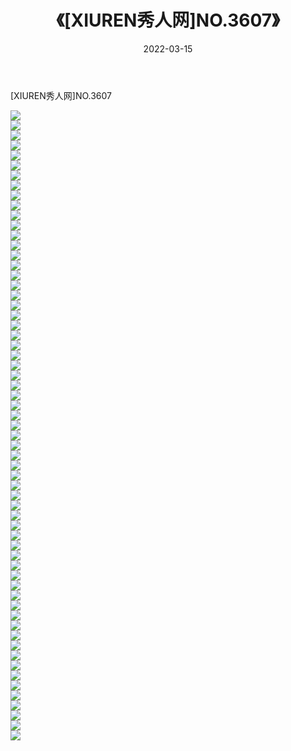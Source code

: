 ﻿---
layout: post
title:  《[XIUREN秀人网]NO.3607》
date:   2022-03-15
img: http://img.660000.xyz/Sharelink/秀人网/秀人网第04部分/[XIUREN秀人网]NO.3607/000.jpg
categories: [美女, 清纯, 唯美]
---

[XIUREN秀人网]NO.3607

 ![](http://img.660000.xyz/Sharelink/秀人网/秀人网第04部分/[XIUREN秀人网]NO.3607/001.jpg) <br>![](http://img.660000.xyz/Sharelink/秀人网/秀人网第04部分/[XIUREN秀人网]NO.3607/002.jpg) <br>![](http://img.660000.xyz/Sharelink/秀人网/秀人网第04部分/[XIUREN秀人网]NO.3607/003.jpg) <br>![](http://img.660000.xyz/Sharelink/秀人网/秀人网第04部分/[XIUREN秀人网]NO.3607/004.jpg) <br>![](http://img.660000.xyz/Sharelink/秀人网/秀人网第04部分/[XIUREN秀人网]NO.3607/005.jpg) <br>![](http://img.660000.xyz/Sharelink/秀人网/秀人网第04部分/[XIUREN秀人网]NO.3607/006.jpg) <br>![](http://img.660000.xyz/Sharelink/秀人网/秀人网第04部分/[XIUREN秀人网]NO.3607/007.jpg) <br>![](http://img.660000.xyz/Sharelink/秀人网/秀人网第04部分/[XIUREN秀人网]NO.3607/008.jpg) <br>![](http://img.660000.xyz/Sharelink/秀人网/秀人网第04部分/[XIUREN秀人网]NO.3607/009.jpg) <br>![](http://img.660000.xyz/Sharelink/秀人网/秀人网第04部分/[XIUREN秀人网]NO.3607/010.jpg) <br>![](http://img.660000.xyz/Sharelink/秀人网/秀人网第04部分/[XIUREN秀人网]NO.3607/011.jpg) <br>![](http://img.660000.xyz/Sharelink/秀人网/秀人网第04部分/[XIUREN秀人网]NO.3607/012.jpg) <br>![](http://img.660000.xyz/Sharelink/秀人网/秀人网第04部分/[XIUREN秀人网]NO.3607/013.jpg) <br>![](http://img.660000.xyz/Sharelink/秀人网/秀人网第04部分/[XIUREN秀人网]NO.3607/014.jpg) <br>![](http://img.660000.xyz/Sharelink/秀人网/秀人网第04部分/[XIUREN秀人网]NO.3607/015.jpg) <br>![](http://img.660000.xyz/Sharelink/秀人网/秀人网第04部分/[XIUREN秀人网]NO.3607/016.jpg) <br>![](http://img.660000.xyz/Sharelink/秀人网/秀人网第04部分/[XIUREN秀人网]NO.3607/017.jpg) <br>![](http://img.660000.xyz/Sharelink/秀人网/秀人网第04部分/[XIUREN秀人网]NO.3607/018.jpg) <br>![](http://img.660000.xyz/Sharelink/秀人网/秀人网第04部分/[XIUREN秀人网]NO.3607/019.jpg) <br>![](http://img.660000.xyz/Sharelink/秀人网/秀人网第04部分/[XIUREN秀人网]NO.3607/020.jpg) <br>![](http://img.660000.xyz/Sharelink/秀人网/秀人网第04部分/[XIUREN秀人网]NO.3607/021.jpg) <br>![](http://img.660000.xyz/Sharelink/秀人网/秀人网第04部分/[XIUREN秀人网]NO.3607/022.jpg) <br>![](http://img.660000.xyz/Sharelink/秀人网/秀人网第04部分/[XIUREN秀人网]NO.3607/023.jpg) <br>![](http://img.660000.xyz/Sharelink/秀人网/秀人网第04部分/[XIUREN秀人网]NO.3607/024.jpg) <br>![](http://img.660000.xyz/Sharelink/秀人网/秀人网第04部分/[XIUREN秀人网]NO.3607/025.jpg) <br>![](http://img.660000.xyz/Sharelink/秀人网/秀人网第04部分/[XIUREN秀人网]NO.3607/026.jpg) <br>![](http://img.660000.xyz/Sharelink/秀人网/秀人网第04部分/[XIUREN秀人网]NO.3607/027.jpg) <br>![](http://img.660000.xyz/Sharelink/秀人网/秀人网第04部分/[XIUREN秀人网]NO.3607/028.jpg) <br>![](http://img.660000.xyz/Sharelink/秀人网/秀人网第04部分/[XIUREN秀人网]NO.3607/029.jpg) <br>![](http://img.660000.xyz/Sharelink/秀人网/秀人网第04部分/[XIUREN秀人网]NO.3607/030.jpg) <br>![](http://img.660000.xyz/Sharelink/秀人网/秀人网第04部分/[XIUREN秀人网]NO.3607/031.jpg) <br>![](http://img.660000.xyz/Sharelink/秀人网/秀人网第04部分/[XIUREN秀人网]NO.3607/032.jpg) <br>![](http://img.660000.xyz/Sharelink/秀人网/秀人网第04部分/[XIUREN秀人网]NO.3607/033.jpg) <br>![](http://img.660000.xyz/Sharelink/秀人网/秀人网第04部分/[XIUREN秀人网]NO.3607/034.jpg) <br>![](http://img.660000.xyz/Sharelink/秀人网/秀人网第04部分/[XIUREN秀人网]NO.3607/035.jpg) <br>![](http://img.660000.xyz/Sharelink/秀人网/秀人网第04部分/[XIUREN秀人网]NO.3607/036.jpg) <br>![](http://img.660000.xyz/Sharelink/秀人网/秀人网第04部分/[XIUREN秀人网]NO.3607/037.jpg) <br>![](http://img.660000.xyz/Sharelink/秀人网/秀人网第04部分/[XIUREN秀人网]NO.3607/038.jpg) <br>![](http://img.660000.xyz/Sharelink/秀人网/秀人网第04部分/[XIUREN秀人网]NO.3607/039.jpg) <br>![](http://img.660000.xyz/Sharelink/秀人网/秀人网第04部分/[XIUREN秀人网]NO.3607/040.jpg) <br>![](http://img.660000.xyz/Sharelink/秀人网/秀人网第04部分/[XIUREN秀人网]NO.3607/041.jpg) <br>![](http://img.660000.xyz/Sharelink/秀人网/秀人网第04部分/[XIUREN秀人网]NO.3607/042.jpg) <br>![](http://img.660000.xyz/Sharelink/秀人网/秀人网第04部分/[XIUREN秀人网]NO.3607/043.jpg) <br>![](http://img.660000.xyz/Sharelink/秀人网/秀人网第04部分/[XIUREN秀人网]NO.3607/044.jpg) <br>![](http://img.660000.xyz/Sharelink/秀人网/秀人网第04部分/[XIUREN秀人网]NO.3607/045.jpg) <br>![](http://img.660000.xyz/Sharelink/秀人网/秀人网第04部分/[XIUREN秀人网]NO.3607/046.jpg) <br>![](http://img.660000.xyz/Sharelink/秀人网/秀人网第04部分/[XIUREN秀人网]NO.3607/047.jpg) <br>![](http://img.660000.xyz/Sharelink/秀人网/秀人网第04部分/[XIUREN秀人网]NO.3607/048.jpg) <br>![](http://img.660000.xyz/Sharelink/秀人网/秀人网第04部分/[XIUREN秀人网]NO.3607/049.jpg) <br>![](http://img.660000.xyz/Sharelink/秀人网/秀人网第04部分/[XIUREN秀人网]NO.3607/050.jpg) <br>![](http://img.660000.xyz/Sharelink/秀人网/秀人网第04部分/[XIUREN秀人网]NO.3607/051.jpg) <br>![](http://img.660000.xyz/Sharelink/秀人网/秀人网第04部分/[XIUREN秀人网]NO.3607/052.jpg) <br>![](http://img.660000.xyz/Sharelink/秀人网/秀人网第04部分/[XIUREN秀人网]NO.3607/053.jpg) <br>![](http://img.660000.xyz/Sharelink/秀人网/秀人网第04部分/[XIUREN秀人网]NO.3607/054.jpg) <br>![](http://img.660000.xyz/Sharelink/秀人网/秀人网第04部分/[XIUREN秀人网]NO.3607/055.jpg) <br>![](http://img.660000.xyz/Sharelink/秀人网/秀人网第04部分/[XIUREN秀人网]NO.3607/056.jpg) <br>![](http://img.660000.xyz/Sharelink/秀人网/秀人网第04部分/[XIUREN秀人网]NO.3607/057.jpg) <br>![](http://img.660000.xyz/Sharelink/秀人网/秀人网第04部分/[XIUREN秀人网]NO.3607/058.jpg) <br>![](http://img.660000.xyz/Sharelink/秀人网/秀人网第04部分/[XIUREN秀人网]NO.3607/059.jpg) <br>![](http://img.660000.xyz/Sharelink/秀人网/秀人网第04部分/[XIUREN秀人网]NO.3607/060.jpg) <br>![](http://img.660000.xyz/Sharelink/秀人网/秀人网第04部分/[XIUREN秀人网]NO.3607/061.jpg) <br>![](http://img.660000.xyz/Sharelink/秀人网/秀人网第04部分/[XIUREN秀人网]NO.3607/062.jpg) <br>![](http://img.660000.xyz/Sharelink/秀人网/秀人网第04部分/[XIUREN秀人网]NO.3607/063.jpg) <br>